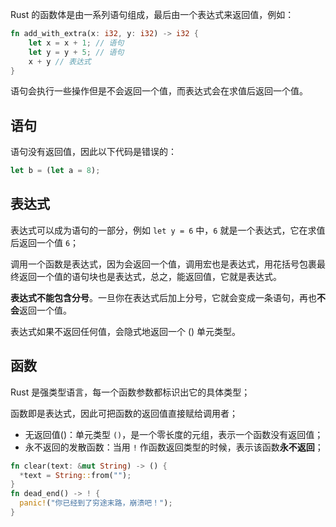 Rust 的函数体是由一系列语句组成，最后由一个表达式来返回值，例如：

```rust
fn add_with_extra(x: i32, y: i32) -> i32 {
    let x = x + 1; // 语句
    let y = y + 5; // 语句
    x + y // 表达式
}
```

语句会执行一些操作但是不会返回一个值，而表达式会在求值后返回一个值。

## 语句

语句没有返回值，因此以下代码是错误的：

```rust
let b = (let a = 8);
```

## 表达式

表达式可以成为语句的一部分，例如 `let y = 6` 中，`6` 就是一个表达式，它在求值后返回一个值 `6`；

调用一个函数是表达式，因为会返回一个值，调用宏也是表达式，用花括号包裹最终返回一个值的语句块也是表达式，总之，能返回值，它就是表达式。

**表达式不能包含分号**。一旦你在表达式后加上分号，它就会变成一条语句，再也**不会**返回一个值。

表达式如果不返回任何值，会隐式地返回一个 () 单元类型。

## 函数

Rust 是强类型语言，每一个函数参数都标识出它的具体类型；

函数即是表达式，因此可把函数的返回值直接赋给调用者；

- 无返回值()：单元类型 `()`，是一个零长度的元组，表示一个函数没有返回值；
- 永不返回的发散函数：当用 `!` 作函数返回类型的时候，表示该函数**永不返回**；

```rust
fn clear(text: &mut String) -> () {
  *text = String::from("");
}
fn dead_end() -> ! {
  panic!("你已经到了穷途末路，崩溃吧！");
}
```
